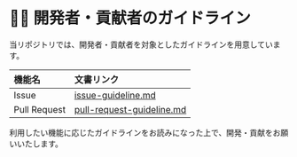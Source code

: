 # 🧑‍💻 開発者・貢献者のガイドライン

当リポジトリでは、開発者・貢献者を対象としたガイドラインを用意しています。

| 機能名 | 文書リンク |
|:------|:---------|
| Issue | [issue-guideline.md](issue-guideline.md) |
| Pull Request | [pull-request-guideline.md](pull-request-guideline.md) |

利用したい機能に応じたガイドラインをお読みになった上で、開発・貢献をお願いいたします。
